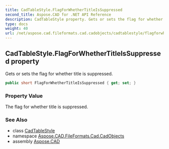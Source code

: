 ```yaml
---
title: CadTableStyle.FlagForWhetherTitleIsSuppressed
second_title: Aspose.CAD for .NET API Reference
description: CadTableStyle property. Gets or sets the flag for whether title is suppressed
type: docs
weight: 40
url: /net/aspose.cad.fileformats.cad.cadobjects/cadtablestyle/flagforwhethertitleissuppressed/
---
```

## CadTableStyle.FlagForWhetherTitleIsSuppressed property

Gets or sets the flag for whether title is suppressed.

```csharp
public short FlagForWhetherTitleIsSuppressed { get; set; }
```

### Property Value

The flag for whether title is suppressed.

### See Also

* class [CadTableStyle](../)
* namespace [Aspose.CAD.FileFormats.Cad.CadObjects](../../cadtablestyle/)
* assembly [Aspose.CAD](../../../)


